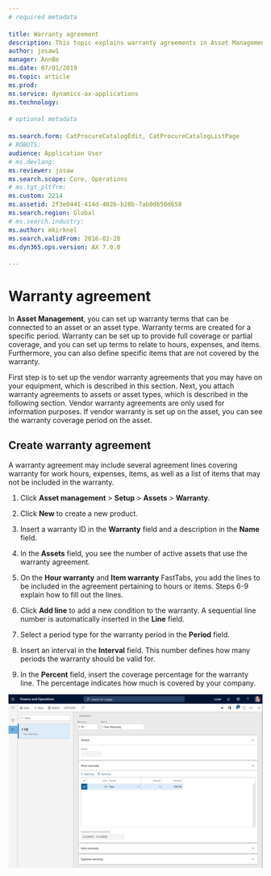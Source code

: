 ```yaml
---
# required metadata

title: Warranty agreement
description: This topic explains warranty agreements in Asset Management.
author: josaw1
manager: AnnBe
ms.date: 07/01/2019
ms.topic: article
ms.prod: 
ms.service: dynamics-ax-applications
ms.technology: 

# optional metadata

ms.search.form: CatProcureCatalogEdit, CatProcureCatalogListPage
# ROBOTS: 
audience: Application User
# ms.devlang: 
ms.reviewer: josaw
ms.search.scope: Core, Operations
# ms.tgt_pltfrm: 
ms.custom: 2214
ms.assetid: 2f3e0441-414d-402b-b28b-7ab0d650d658
ms.search.region: Global
# ms.search.industry: 
ms.author: mkirknel
ms.search.validFrom: 2016-02-28
ms.dyn365.ops.version: AX 7.0.0

---
```


# Warranty agreement

In **Asset Management**, you can set up warranty terms that can be connected to an asset or an asset type. Warranty terms are created for a specific period. Warranty can be set up to provide full coverage or partial coverage, and you can set up terms to relate to hours, expenses, and items. Furthermore, you can also define specific items that are not covered by the warranty.

First step is to set up the vendor warranty agreements that you may have on your equipment, which is described in this section. Next, you attach warranty agreements to assets or asset types, which is described in the following section. Vendor warranty agreements are only used for information purposes. If vendor warranty is set up on the asset, you can see the warranty coverage period on the asset.

## Create warranty agreement

A warranty agreement may include several agreement lines covering warranty for work hours, expenses, items, as well as a list of items that may not be included in the warranty.

1. Click **Asset management** > **Setup** > **Assets** > **Warranty**.

2. Click **New** to create a new product.

3. Insert a warranty ID in the **Warranty** field and a description in the **Name** field.

4. In the **Assets** field, you see the number of active assets that use the warranty agreement.

5. On the **Hour warranty** and **Item warranty** FastTabs, you add the lines to be included in the agreement pertaining to hours or items. Steps 6-9 explain how to fill out the lines.

6. Click **Add line** to add a new condition to the warranty. A sequential line number is automatically inserted in the **Line** field.

7. Select a period type for the warranty period in the **Period** field.

8. Insert an interval in the **Interval** field. This number defines how many periods the warranty should be valid for.

9. In the **Percent** field, insert the coverage percentage for the warranty line. The percentage indicates how much is covered by your company.


![Figure 1](media/01-warranty.png)

